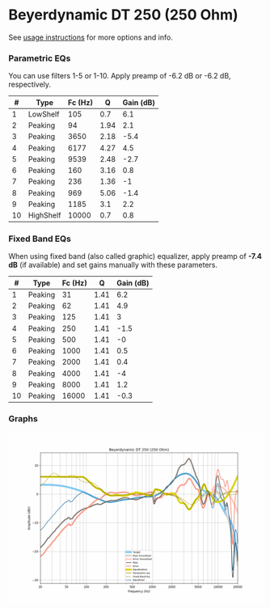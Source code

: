 # Beyerdynamic DT 250 (250 Ohm)
See [usage instructions](https://github.com/jaakkopasanen/AutoEq#usage) for more options and info.

### Parametric EQs
You can use filters 1-5 or 1-10. Apply preamp of -6.2 dB or -6.2 dB, respectively.

|   # | Type      |   Fc (Hz) |    Q |   Gain (dB) |
|-----|-----------|-----------|------|-------------|
|   1 | LowShelf  |       105 | 0.7  |         6.1 |
|   2 | Peaking   |        94 | 1.94 |         2.1 |
|   3 | Peaking   |      3650 | 2.18 |        -5.4 |
|   4 | Peaking   |      6177 | 4.27 |         4.5 |
|   5 | Peaking   |      9539 | 2.48 |        -2.7 |
|   6 | Peaking   |       160 | 3.16 |         0.8 |
|   7 | Peaking   |       236 | 1.36 |        -1   |
|   8 | Peaking   |       969 | 5.06 |        -1.4 |
|   9 | Peaking   |      1185 | 3.1  |         2.2 |
|  10 | HighShelf |     10000 | 0.7  |         0.8 |

### Fixed Band EQs
When using fixed band (also called graphic) equalizer, apply preamp of **-7.4 dB** (if available) and set gains manually with these parameters.

|   # | Type    |   Fc (Hz) |    Q |   Gain (dB) |
|-----|---------|-----------|------|-------------|
|   1 | Peaking |        31 | 1.41 |         6.2 |
|   2 | Peaking |        62 | 1.41 |         4.9 |
|   3 | Peaking |       125 | 1.41 |         3   |
|   4 | Peaking |       250 | 1.41 |        -1.5 |
|   5 | Peaking |       500 | 1.41 |        -0   |
|   6 | Peaking |      1000 | 1.41 |         0.5 |
|   7 | Peaking |      2000 | 1.41 |         0.4 |
|   8 | Peaking |      4000 | 1.41 |        -4   |
|   9 | Peaking |      8000 | 1.41 |         1.2 |
|  10 | Peaking |     16000 | 1.41 |        -0.3 |

### Graphs
![](./Beyerdynamic%20DT%20250%20(250%20Ohm).png)
